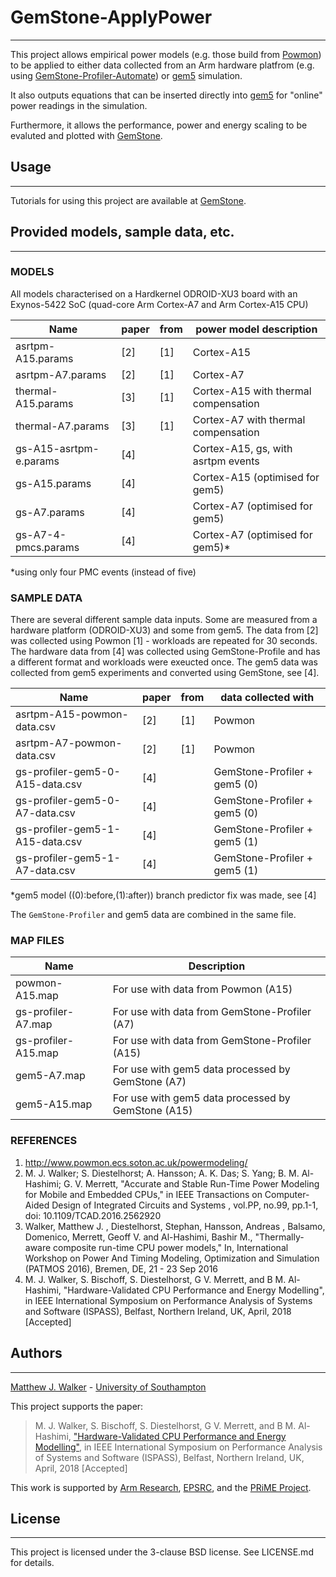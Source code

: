 # GemStone-ApplyPower
---------------------

This project allows empirical power models (e.g. those build from [Powmon](http://powmon.ecs.soton.ac.uk)) 
to be applied to either data collected from an Arm hardware platfrom 
(e.g. using [GemStone-Profiler-Automate](http://gemstone.ecs.soton.ac.uk)) or 
 [gem5](http://gem5.org) simulation. 
 
It also outputs equations that can be inserted directly into [gem5](http://gem5.org) for "online"
 power readings in the simulation. 
 
Furthermore, it allows the performance, power and energy scaling to be evaluted and 
plotted with [GemStone](http://gemstone.ecs.soton.ac.uk). 

## Usage
--------
Tutorials for using this project are available at [GemStone](http://gemstone.ecs.soton.ac.uk). 

## Provided models, sample data, etc.
-------------------------------------

### MODELS

All models characterised on a Hardkernel ODROID-XU3 board with an Exynos-5422
SoC (quad-core Arm Cortex-A7 and Arm Cortex-A15 CPU)

|Name			        | paper	 | from	| power model description
|-----------------------|--------|------|-------------------------------------
|asrtpm-A15.params	    | [2]	 | [1]	| Cortex-A15
|asrtpm-A7.params	    | [2]	 | [1]	| Cortex-A7
|thermal-A15.params     | [3]    | [1] 	| Cortex-A15 with thermal compensation
|thermal-A7.params      | [3]    | [1] 	| Cortex-A7 with thermal compensation
|gs-A15-asrtpm-e.params | [4]    |      | Cortex-A15, gs, with asrtpm events
|gs-A15.params		    | [4]    | 	    | Cortex-A15 (optimised for gem5)
|gs-A7.params		    | [4]    |      | Cortex-A7 (optimised for gem5)
|gs-A7-4-pmcs.params    | [4]    |    	| Cortex-A7 (optimised for gem5)*

\*using only four PMC events (instead of five)

### SAMPLE DATA

There are several different sample data inputs. Some are measured from 
 a hardware platform (ODROID-XU3) and some from gem5. The data from [2]
 was collected using Powmon [1] - workloads are repeated for 30 seconds.
 The hardware data from [4] was collected using GemStone-Profile and has a 
 different format and workloads were exeucted once. The gem5 data was 
 collected from gem5 experiments and converted using GemStone, see [4]. 

|Name				               | paper	| from  | data collected with
|----------------------------------|--------|-------|----------------------
|asrtpm-A15-powmon-data.csv        | [2]	| [1]	| Powmon
|asrtpm-A7-powmon-data.csv         | [2]	| [1]	| Powmon
|gs-profiler-gem5-0-A15-data.csv   | [4]    | 	    | GemStone-Profiler + gem5 (0)
|gs-profiler-gem5-0-A7-data.csv    | [4]    | 	    | GemStone-Profiler + gem5 (0)
|gs-profiler-gem5-1-A15-data.csv   | [4]    | 	    | GemStone-Profiler + gem5 (1)
|gs-profiler-gem5-1-A7-data.csv    | [4]    | 	    | GemStone-Profiler + gem5 (1)

\*gem5 model ((0):before,(1):after)) branch predictor fix was made, see [4]

The `GemStone-Profiler` and gem5 data are combined in the same file. 


### MAP FILES

|Name			      | Description
|---------------------|--------------------------------------------------------
|powmon-A15.map		  | For use with data from Powmon (A15)
|gs-profiler-A7.map   | For use with data from GemStone-Profiler (A7)
|gs-profiler-A15.map  | For use with data from GemStone-Profiler (A15)
|gem5-A7.map		  | For use with gem5 data processed by GemStone (A7)
|gem5-A15.map		  | For use with gem5 data processed by GemStone (A15)


### REFERENCES

1. http://www.powmon.ecs.soton.ac.uk/powermodeling/
2. M. J. Walker; S. Diestelhorst; A. Hansson; A. K. Das; S. Yang; B. M. Al-Hashimi; G. V. Merrett, "Accurate and Stable Run-Time Power Modeling for Mobile and Embedded CPUs," in IEEE Transactions on Computer-Aided Design of Integrated Circuits and Systems , vol.PP, no.99, pp.1-1, doi: 10.1109/TCAD.2016.2562920
3. Walker, Matthew J. , Diestelhorst, Stephan, Hansson, Andreas , Balsamo, Domenico, Merrett, Geoff V. and Al-Hashimi, Bashir M., "Thermally-aware composite run-time CPU power models," In, International Workshop on Power And Timing Modeling, Optimization and Simulation (PATMOS 2016), Bremen, DE, 21 - 23 Sep 2016
4. M. J. Walker, S. Bischoff, S. Diestelhorst, G V. Merrett, and B M. Al-Hashimi, "Hardware-Validated CPU Performance and Energy Modelling", in IEEE International Symposium on Performance Analysis of Systems and Software (ISPASS), Belfast, Northern Ireland, UK, April, 2018 [Accepted]

## Authors
----------
[Matthew J. Walker](mailto:mw9g09@ecs.soton.ac.uk) - [University of Southampton](https://www.southampton.ac.uk)

This project supports the paper:
>M. J. Walker, S. Bischoff, S. Diestelhorst, G V. Merrett, and B M. Al-Hashimi,
>["Hardware-Validated CPU Performance and Energy Modelling"](http://www.ispass.org/ispass2018/),
>in IEEE International Symposium on Performance Analysis of Systems and Software (ISPASS), 
> Belfast, Northern Ireland, UK, April, 2018 [Accepted]

This work is supported by [Arm Research](https://developer.arm.com/research), 
[EPSRC](https://www.epsrc.ac.uk), and the [PRiME Project](http://www.prime-project.org).


## License
----------
This project is licensed under the 3-clause BSD license. See LICENSE.md for details.


